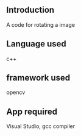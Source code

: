 ## Introduction
A code for rotating a image 
## Language used
c++
## framework used
opencv
## App required
Visual Studio,
gcc compiler

